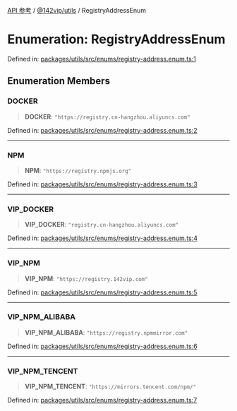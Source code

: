[API 参考](../wiki/Home) / [@142vip/utils](../wiki/@142vip.utils) / RegistryAddressEnum

# Enumeration: RegistryAddressEnum

Defined in: [packages/utils/src/enums/registry-address.enum.ts:1](https://github.com/142vip/core-x/blob/15d5bc9ef4bece78c0e60bdf074a2d245f625100/packages/utils/src/enums/registry-address.enum.ts#L1)

## Enumeration Members

### DOCKER

> **DOCKER**: `"https://registry.cn-hangzhou.aliyuncs.com"`

Defined in: [packages/utils/src/enums/registry-address.enum.ts:2](https://github.com/142vip/core-x/blob/15d5bc9ef4bece78c0e60bdf074a2d245f625100/packages/utils/src/enums/registry-address.enum.ts#L2)

***

### NPM

> **NPM**: `"https://registry.npmjs.org"`

Defined in: [packages/utils/src/enums/registry-address.enum.ts:3](https://github.com/142vip/core-x/blob/15d5bc9ef4bece78c0e60bdf074a2d245f625100/packages/utils/src/enums/registry-address.enum.ts#L3)

***

### VIP\_DOCKER

> **VIP\_DOCKER**: `"registry.cn-hangzhou.aliyuncs.com"`

Defined in: [packages/utils/src/enums/registry-address.enum.ts:4](https://github.com/142vip/core-x/blob/15d5bc9ef4bece78c0e60bdf074a2d245f625100/packages/utils/src/enums/registry-address.enum.ts#L4)

***

### VIP\_NPM

> **VIP\_NPM**: `"https://registry.142vip.com"`

Defined in: [packages/utils/src/enums/registry-address.enum.ts:5](https://github.com/142vip/core-x/blob/15d5bc9ef4bece78c0e60bdf074a2d245f625100/packages/utils/src/enums/registry-address.enum.ts#L5)

***

### VIP\_NPM\_ALIBABA

> **VIP\_NPM\_ALIBABA**: `"https://registry.npmmirror.com"`

Defined in: [packages/utils/src/enums/registry-address.enum.ts:6](https://github.com/142vip/core-x/blob/15d5bc9ef4bece78c0e60bdf074a2d245f625100/packages/utils/src/enums/registry-address.enum.ts#L6)

***

### VIP\_NPM\_TENCENT

> **VIP\_NPM\_TENCENT**: `"https://mirrors.tencent.com/npm/"`

Defined in: [packages/utils/src/enums/registry-address.enum.ts:7](https://github.com/142vip/core-x/blob/15d5bc9ef4bece78c0e60bdf074a2d245f625100/packages/utils/src/enums/registry-address.enum.ts#L7)
